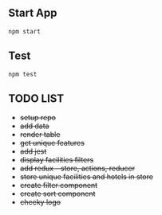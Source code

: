 ## Start App
`npm start`

## Test
`npm test`

## TODO LIST
+ ~~setup repo~~
+ ~~add data~~
+ ~~render table~~
+ ~~get unique features~~
+ ~~add jest~~
+ ~~display facilities filters~~
+ ~~add redux - store, actions, reducer~~
+ ~~store unique facilities and hotels in store~~
+ ~~create filter component~~
+ ~~create sort component~~
+ ~~cheeky logo~~